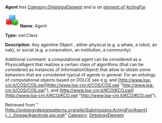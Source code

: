 ___Agent__ has [Category:OntologyElement](../../Category/OntologyElement.md "Category:OntologyElement") and is an [element of](../../Property/ElementOf.md "Property:ElementOf") [ActingFor](../../Submissions/ActingFor.md "Submissions:ActingFor")_


  




[![Class](../../images/thumb/2/27/Class.gif/45px-Class.gif)](../../Image/Class.gif.md "Class")
__Name__: Agent 


__Type:__ owl:Class 


__Description__: Any agentive Object , either physical (e.g. a whale, a robot, an oak), or social (e.g. a corporation, an institution, a community).


  



Additional comment: a computational agent can be considered as a PhysicalAgent that realizes a certain class of algorithms (that can be considered as instances of InformationObject) that allow to obtain some behaviors that are considered typical of agents in general. For an ontology of computational objects based on DOLCE see e.g. and [http://www.loa-cnr.it/COS/COS.owl](http://www.loa-cnr.it/COS/COS.owl "http://www.loa-cnr.it/COS/COS.owl"), and [http://www.loa-cnr.it/KCO/KCO.owl](http://www.loa-cnr.it/KCO/KCO.owl "http://www.loa-cnr.it/KCO/KCO.owl"). 





Retrieved from "[http://ontologydesignpatterns.org/wiki/Submissions:ActingFor/Agent](../../Image/Agentrole.jpg.md)"
 [Category](http://ontologydesignpatterns.org/wiki/Special:Categories "Special:Categories"): [OntologyElement](../../Category/OntologyElement.md "Category:OntologyElement")